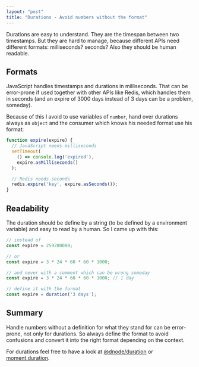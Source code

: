 ```yaml
---
layout: "post"
title: "Durations - Avoid numbers without the format"
---
```


Durations are easy to understand. They are the timespan between two timestamps. But they are hard to manage, because different APIs need different formats: milliseconds? seconds? Also they should be human readable.

<!--more-->

## Formats

JavaScript handles timestamps and durations in milliseconds. That can be error-prone if used together with other APIs like Redis, which handles them in seconds (and an expire of 3000 days instead of 3 days can be a problem, someday).

Because of this I avoid to use variables of `number`, hand over durations always as `object` and the consumer which knows his needed format use his format:

```javascript
function expire(expire) {
  // JavaScript needs milliseconds
  setTimeout(
    () => console.log('expired'),
    expire.asMilliseconds()
  );

  // Redis needs seconds
  redis.expire('key', expire.asSeconds());
}
```

## Readability

The duration should be define by a string (to be defined by a environment variable) and easy to read by a human. So I came up with this:

```javascript
// instead of
const expire = 259200000;

// or
const expire = 3 * 24 * 60 * 60 * 1000;

// and never with a comment which can be wrong someday
const expire = 3 * 24 * 60 * 60 * 1000; // 1 day

// define it with the format
const expire = duration('3 days');
```

## Summary

Handle numbers without a definition for what they stand for can be error-prone, not only for durations. So always define the format to avoid confusions and convert it into the right format depending on the context.

For durations feel free to have a look at [@dnode/duration](https://www.npmjs.com/package/@dnode/duration) or [moment.duration](http://momentjs.com/docs/#/durations/).
